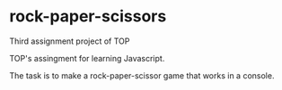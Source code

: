 # rock-paper-scissors
Third assignment project of TOP

TOP's assingment for learning Javascript.

The task is to make a rock-paper-scissor game that works in a console.
